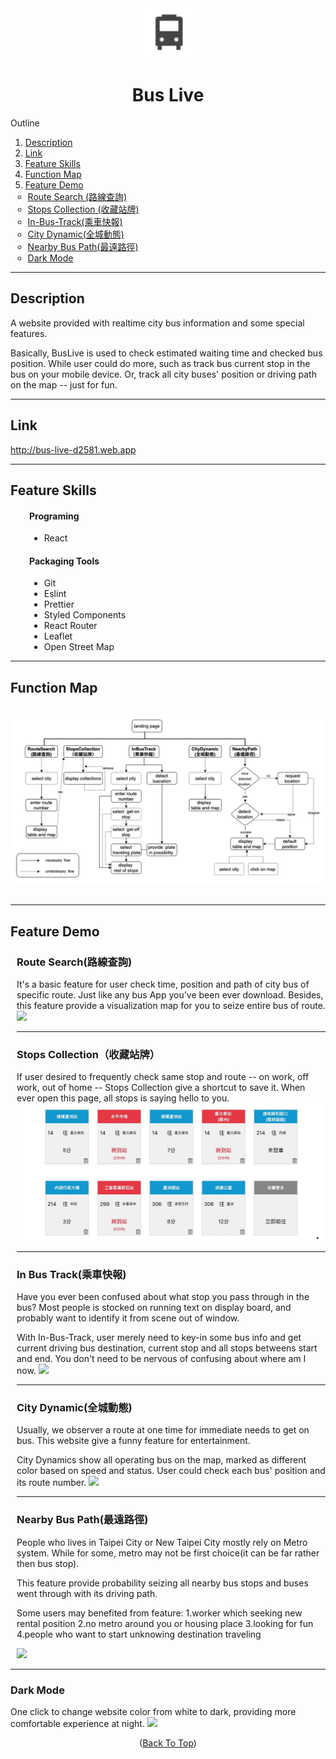 <div id="top"></div>

<div align="center">
  <a href="#">
    <img src="src/images/bus_24_2x.png" alt="Logo" width="80" height="80">
  </a>
</div>

<h1 align="center">Bus Live</h1>

<!-- TABLE OF CONTENTS -->
<!-- <details> -->
  <summary>Outline</summary>
  <ol>
    <li><a href="#description">Description</a></li>
    <li><a href="#link">Link</a></li>
    <li><a href="#feature-skills">Feature Skills</a></li>
    <li><a href="#function-map">Function Map</a></li>
    <li><a href="#feature-demo">Feature Demo</a>
      <ul style="margin-left: -20px;">
        <li><a href="#route-search">Route Search (路線查詢)</a></li>
        <li><a href="#stops-collection">Stops Collection (收藏站牌)</a></li>
        <li><a href="#in-bus-track">In-Bus-Track(乘車快報)</a></li>
        <li><a href="#city-dynamic">City Dynamic(全城動態)</a></li>
        <li><a href="#nearby-bus-path">Nearby Bus Path(最遠路徑)</a></li>
        <li><a href="#dark-mode">Dark Mode</a></li>
      </ul>
    </li>
  </ol>
<!-- </details> -->

---

<!-- Description -->

## Description

A website provided with realtime city bus information and some special features.

Basically, BusLive is used to check estimated waiting time and checked bus position. While user could do more, such as track bus current stop in the bus on your mobile device. Or, track all city buses' position or driving path on the map -- just for fun.

---

## Link

http://bus-live-d2581.web.app

---

## Feature Skills

<div style="margin-left: 30px;">

#### Programing

  <ul>
    <li>React</li>
  </ul>

#### Packaging Tools

  <ul>
    <li>Git</li>
    <li>Eslint</li>
    <li>Prettier</li>
    <li>Styled Components</li>
    <li>React Router</li>
    <li>Leaflet</li>
    <li>Open Street Map</li>
  </ul>

</div>

---

## Function Map

## ![](src/readme/flow.jpg)

##

---

## Feature Demo

<div id="route-search"></div>

<div style="margin-left: 10px;">

### Route Search(路線查詢)

It's a basic feature for user check time, position and path of city bus of specific route. Just like any bus App you've been ever download. Besides, this feature provide a visualization map for you to seize entire bus of route.
![](src/readme/route.gif)

---

<div id="stops-collection"></div>

### Stops Collection（收藏站牌）

If user desired to frequently check same stop and route -- on work, off work, out of home -- Stops Collection give a shortcut to save it. When ever open this page, all stops is saying hello to you.
![](src/readme/collection.gif)

---

<div id="in-bus-track"></div>

### In Bus Track(乘車快報)

Have you ever been confused about what stop you pass through in the bus? Most people is stocked on running text on display board, and probably want to identify it from scene out of window.

With In-Bus-Track, user merely need to key-in some bus info and get current driving bus destination, current stop and all stops betweens start and end. You don't need to be nervous of confusing about where am I now.
![](src/readme/in-bus.gif)

---

<div id="city-dynamic"></div>

### City Dynamic(全城動態)

Usually, we observer a route at one time for immediate needs to get on bus. This website give a funny feature for entertainment.

City Dynamics show all operating bus on the map, marked as different color based on speed and status. User could check each bus' position and its route number.
![](src/readme/city.gif)

---

<div id="nearby-bus-path"></div>

### Nearby Bus Path(最遠路徑)

People who lives in Taipei City or New Taipei City mostly rely on Metro system.
While for some, metro may not be first choice(it can be far rather then bus stop).

This feature provide probability seizing all nearby bus stops and buses went through with its driving path.

Some users may benefited from feature:
1.worker which seeking new rental position
2.no metro around you or housing place
3.looking for fun
4.people who want to start unknowing destination traveling

![](src/readme/nearby.gif)

</div>

---

### Dark Mode

One click to change website color from white to dark, providing more comfortable experience at night.
![](src/readme/darkMode.gif)

<p align="center">(<a href="#top">Back To Top</a>)</p>
